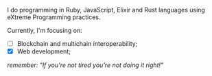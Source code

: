 I do programming in Ruby, JavaScript, Elixir and Rust languages using eXtreme Programming practices.

Currently, I'm focusing on:
- [ ] Blockchain and multichain interoperability;
- [x] Web development;

_remember: "If you're not tired you're not doing it right!"_
